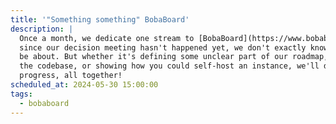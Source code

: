```yaml
---
title: '"Something something" BobaBoard'
description: |
  Once a month, we dedicate one stream to [BobaBoard](https://www.bobaboard.com). Unfortunately,
  since our decision meeting hasn't happened yet, we don't exactly know what this stream will
  be about. But whether it's defining some unclear part of our roadmap, documenting the current status of 
  the codebase, or showing how you could self-host an instance, we'll do some exciting
  progress, all together!
scheduled_at: 2024-05-30 15:00:00
tags:
  - bobaboard
---
```

